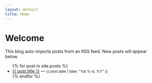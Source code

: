 ```yaml
---
layout: default
title: Home
---
```


# Welcome

This blog auto-imports posts from an RSS feed. New posts will appear below.

<ul>
{% for post in site.posts %}
  <li><a href="{{ post.url | relative_url }}">{{ post.title }}</a> — <small>{{ post.date | date: "%b %-d, %Y" }}</small></li>
{% endfor %}
</ul>
